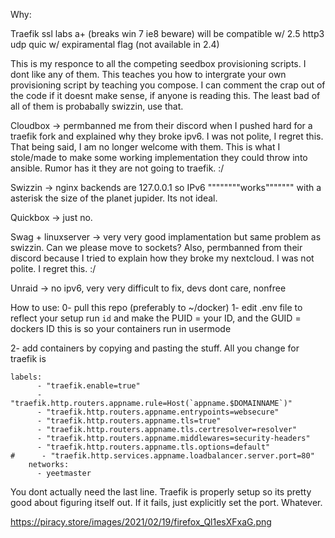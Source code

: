 Why:

Traefik ssl labs a+ (breaks win 7 ie8 beware) will be compatible w/ 2.5 http3 udp quic w/ expiramental flag (not available in 2.4)

This is my responce to all the competing seedbox provisioning scripts. I dont like any of them. This teaches you how to intergrate your own provisioning script by teaching you compose. I can comment the crap out of the code if it doesnt make sense, if anyone is reading this. 
The least bad of all of them is probabally swizzin, use that.

Cloudbox -> permbanned me from their discord when I pushed hard for a traefik fork and explained why they broke ipv6. I was not polite, I regret this. 
That being said, I am no longer welcome with them. This is what I stole/made to make some working implementation they could throw into ansible.
Rumor has it they are not going to traefik. :/ 

Swizzin -> nginx backends are 127.0.0.1 so IPv6 """"""""works""""""" with a asterisk the size of the planet jupider. Its not ideal.

Quickbox -> just no. 

Swag + linuxserver -> very very good implamentation but same problem as swizzin. Can we please move to sockets? Also, permbanned from their discord because I tried to explain how they broke my nextcloud. I was not polite. I regret this. :/

Unraid -> no ipv6, very very difficult to fix, devs dont care, nonfree


How to use:
0- pull this repo (preferably to ~/docker) 
1- edit .env file to reflect your setup
run `id` and make the PUID = your ID, and the GUID = dockers ID
this is so your containers run in usermode

2- add containers by copying and pasting the stuff. All you change for traefik is 
```
labels:
      - "traefik.enable=true"
      - "traefik.http.routers.appname.rule=Host(`appname.$DOMAINNAME`)"
      - "traefik.http.routers.appname.entrypoints=websecure"
      - "traefik.http.routers.appname.tls=true"
      - "traefik.http.routers.appname.tls.certresolver=resolver"
      - "traefik.http.routers.appname.middlewares=security-headers"
      - "traefik.http.routers.appname.tls.options=default"
#      - "traefik.http.services.appname.loadbalancer.server.port=80"
    networks:
      - yeetmaster
 ```
      
You dont actually need the last line. Traefik is properly setup so its pretty good about figuring itself out. If it fails, just explicitly set the port. Whatever.

<img>https://piracy.store/images/2021/02/19/firefox_Ql1esXFxaG.png</img>
